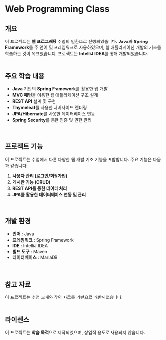 # Web Programming Class

## 개요
이 프로젝트는 **웹 프로그래밍** 수업의 일환으로 진행되었습니다. **Java**와 **Spring Framework**를 주 언어 및 프레임워크로 사용하였으며, 웹 애플리케이션 개발의 기초를 학습하는 것이 목표였습니다. 프로젝트는 **IntelliJ IDEA**를 통해 개발되었습니다.
<br>
<br>

## 주요 학습 내용
- **Java** 기반의 **Spring Framework**를 활용한 웹 개발
- **MVC 패턴**을 이용한 웹 애플리케이션 구조 설계
- **REST API** 설계 및 구현
- **Thymeleaf**를 사용한 서버사이드 렌더링
- **JPA/Hibernate**를 사용한 데이터베이스 연동
- **Spring Security**를 통한 인증 및 권한 관리
<br>

## 프로젝트 기능
이 프로젝트는 수업에서 다룬 다양한 웹 개발 기초 기능을 포함합니다. 주요 기능은 다음과 같습니다:
1. **사용자 관리 (로그인/회원가입)**
2. **게시판 기능 (CRUD)**
3. **REST API를 통한 데이터 처리**
4. **JPA를 활용한 데이터베이스 연동 및 관리**
<br>

## 개발 환경
- **언어** :  Java
- **프레임워크** :  Spring Framework
- **IDE** :  IntelliJ IDEA
- **빌드 도구** :  Maven
- **데이터베이스** :  MariaDB
<br>

## 참고 자료
이 프로젝트는 수업 교재와 강의 자료를 기반으로 개발되었습니다.
<br>
<br>

## 라이센스
이 프로젝트는 **학습 목적**으로 제작되었으며, 상업적 용도로 사용되지 않습니다.
<br>
